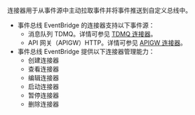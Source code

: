 连接器用于从事件源中主动拉取事件并将事件推送到自定义总线中。



- 事件总线 EventBridge 的连接器支持以下事件源：
  - 消息队列 TDMQ。详情可参见 [TDMQ 连接器](https://cloud.tencent.com/document/product/1359/56077)。
  - API 网关（APIGW）HTTP。详情可参见 [APIGW 连接器](https://cloud.tencent.com/document/product/1359/56076)。
- 事件总线 EventBridge 提供以下连接器管理能力：
  - 创建连接器
  - 查看连接器
  - 编辑连接器
  - 启动连接器
  - 暂停连接器
  - 删除连接器
